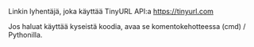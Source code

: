 Linkin lyhentäjä, joka käyttää TinyURL API:a https://tinyurl.com

Jos haluat käyttää kyseistä koodia, avaa se komentokehotteessa (cmd) / Pythonilla.
